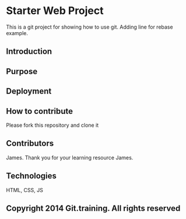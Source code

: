 # Starter Web Project
This is a git project for showing how to use git.
Adding line for rebase example.

## Introduction

## Purpose

## Deployment

## How to contribute
Please fork this repository and clone it

## Contributors
James.
Thank you for your learning resource James.

## Technologies
HTML, CSS, JS

## Copyright 2014 Git.training. All rights reserved
